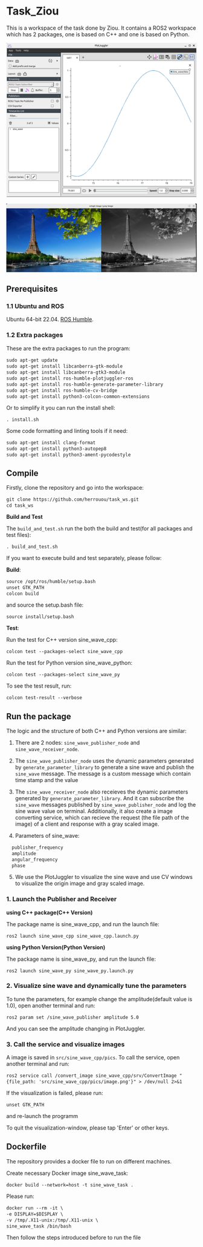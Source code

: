 # Task_Ziou

This is a workspace of the task done by Ziou. It contains a ROS2 workspace which has 2 packages, one is based on C++ and one is based on Python.

![Sine Wave](docs/2.png)

![Image Convert](docs/1.png)

## Prerequisites

### 1.1 Ubuntu and ROS

Ubuntu 64-bit 22.04. [ROS Humble](https://docs.ros.org/en/humble/Installation.html).

### 1.2 Extra packages

These are the extra packages to run the program:

```
sudo apt-get update
sudo apt-get install libcanberra-gtk-module
sudo apt-get install libcanberra-gtk3-module
sudo apt-get install ros-humble-plotjuggler-ros
sudo apt-get install ros-humble-generate-parameter-library
sudo apt-get install ros-humble-cv-bridge
sudo apt-get install python3-colcon-common-extensions
```

Or to simplify it you can run the install shell:

```
. install.sh
```

Some code formatting and linting tools if it need:

```
sudo apt-get install clang-format
sudo apt-get install python3-autopep8
sudo apt-get install python3-ament-pycodestyle
```

## Compile

Firstly, clone the repository and go into the workspace:

```
git clone https://github.com/herrouou/task_ws.git
cd task_ws
```

**Build and Test**

The `build_and_test.sh` run the both the build and test(for all packages and test files):

```
. build_and_test.sh
```

If you want to execute build and test separately, please follow:

**Build**:

```
source /opt/ros/humble/setup.bash
unset GTK_PATH
colcon build
```

and source the setup.bash file:

```
source install/setup.bash
```

**Test**:

Run the test for C++ version sine_wave_cpp:
```
colcon test --packages-select sine_wave_cpp
```
Run the test for Python version sine_wave_python:
```
colcon test --packages-select sine_wave_py
```

To see the test result, run:
```
colcon test-result --verbose
```

## Run the package

The logic and the structure of both C++ and Python versions are similar:

1. There are 2 nodes: `sine_wave_publisher_node` and `sine_wave_receiver_node`.

2. The `sine_wave_publisher_node` uses the dynamic parameters generated by `generate_parameter_library` to generate a sine wave and publish the `sine_wave` message. The message is a custom message which contain time stamp and the value

3. The `sine_wave_receiver_node` also receieves the dynamic parameters generated by `generate_parameter_library`. And it can subscribe the `sine_wave` messages published by `sine_wave_publisher_node` and log the sine wave value on terminal. Additionally, it also create a image converting service, which can recieve the request (the file path of the image) of a client and response with a gray scaled image.

4. Parameters of sine_wave:

```
  publisher_frequency
  amplitude
  angular_frequency
  phase
```

5. We use the PlotJuggler to visualize the sine wave and use CV windows to visualize the origin image and gray scaled image.

### 1. Launch the Publisher and Receiver

**using C++ package(C++ Version)**

The package name is sine_wave_cpp, and run the launch file:

```
ros2 launch sine_wave_cpp sine_wave_cpp.launch.py
```

**using Python Version(Python Version)**

The package name is sine_wave_py, and run the launch file:

```
ros2 launch sine_wave_py sine_wave_py.launch.py
```

### 2. Visualize sine wave and dynamically tune the parameters

To tune the parameters, for example change the amplitude(default value is 1.0), open another terminal and run:

```
ros2 param set /sine_wave_publisher amplitude 5.0
```

And you can see the amplitude changing in PlotJuggler.

### 3. Call the service and visualize images

A image is saved in `src/sine_wave_cpp/pics`. To call the service, open another terminal and run:

```
ros2 service call /convert_image sine_wave_cpp/srv/ConvertImage "{file_path: 'src/sine_wave_cpp/pics/image.png'}" > /dev/null 2>&1
```

If the visualization is failed, please run:

```
unset GTK_PATH
```

and re-launch the programm

To quit the visualization-window, please tap 'Enter' or other keys.

## Dockerfile

The repository provides a docker file to run on different machines.

Create necessary Docker image sine_wave_task:

```
docker build --network=host -t sine_wave_task .
```

Please run:

```
docker run --rm -it \
-e DISPLAY=$DISPLAY \
-v /tmp/.X11-unix:/tmp/.X11-unix \
sine_wave_task /bin/bash
```

Then follow the steps introduced before to run the file
